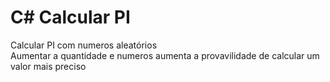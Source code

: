 <h1>C# Calcular  PI</h1>

Calcular PI com numeros aleatórios<br>
Aumentar a quantidade e numeros aumenta a provavilidade de calcular um valor mais preciso 
